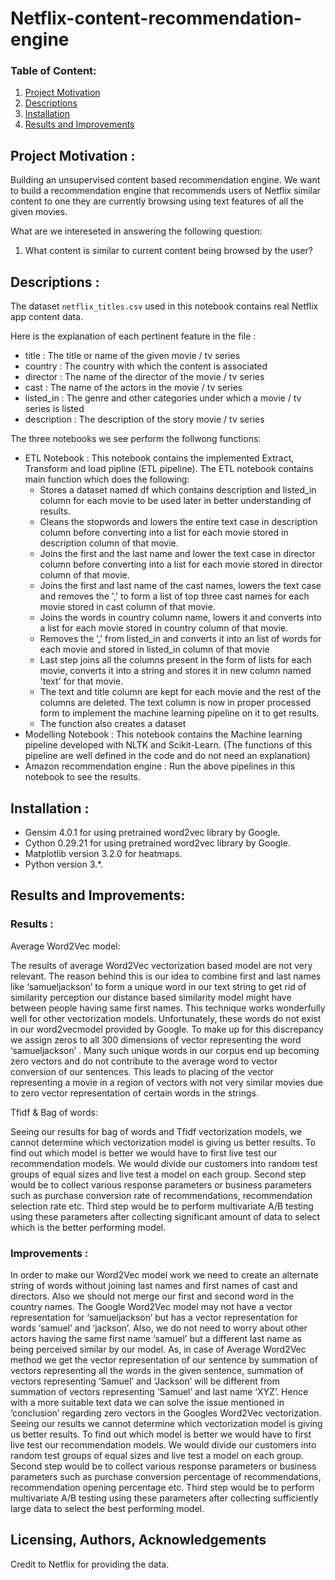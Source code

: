 # Netflix-content-recommendation-engine

### Table of Content:

1. [Project Motivation](#motivation)
2. [Descriptions](#file)
3. [Installation](#installation) 
4. [Results and Improvements](#results)
   
## Project Motivation : <a name="motivation"></a>
Building an unsupervised content based recommendation engine. We want to build a recommendation engine that recommends users of Netflix similar content to one they are currently browsing using text features of all the given movies. 

What are we intereseted in answering the following question:
1. What content is similar to current content being browsed by the user?

## Descriptions : <a name="file"></a>
The dataset `netflix_titles.csv` used in this notebook contains real Netflix app content data.

Here is the explanation of each pertinent feature in the file :
   - title : The title or name of the given movie / tv series
   - country : The country with which the content is associated
   - director : The name of the director of the movie / tv series
   - cast : The name of the actors in the movie / tv series
   - listed_in : The genre and other categories under which a movie / tv series is listed
   - description : The description of the story movie / tv series

The three notebooks we see perform the follwong functions:
 - ETL Notebook : This notebook contains the implemented Extract, Transform and load pipline (ETL pipeline). The ETL notebook contains main function which does the following:
    -  Stores a dataset named df which contains description and listed_in column for each movie to be used later in better understanding of results. 
    -  Cleans the stopwords and lowers the entire text case in description column before converting  into a list for each movie stored in description column of that movie.
    -  Joins the first and the last name and lower the text case in director column before converting into a list for each movie stored in director column of that movie.
    -  Joins the first and last name of the cast names, lowers the text case and removes the ',' to form a list of top three cast names for each movie stored in cast column of that movie.
    -  Joins the words in country column name, lowers it and converts into a list for each movie stored in country column of that movie.
    -  Removes the ',' from listed_in and converts it into an list of words for each movie and stored in listed_in column of that movie
    -  Last step joins all the columns present in the form of lists for each movie, converts it into a string and stores it in new column named 'text' for that movie.
    -  The text and title column are kept for each movie and the rest of the columns are deleted. The text column is now in proper processed form to implement the machine learning pipeline on it to get results.
    -  The function also creates a dataset 
 - Modelling Notebook : This notebook contains the Machine learning pipeline developed with NLTK and Scikit-Learn. (The functions of this pipeline are well defined in the code and do not need an explanation)
 - Amazon recommendation engine : Run the above pipelines in this notebook to see the results.


## Installation : <a name="installation"></a>
  - Gensim 4.0.1 for using pretrained word2vec library by Google.
  - Cython 0.29.21 for using pretrained word2vec library by Google.
  - Matplotlib version 3.2.0 for heatmaps.
  - Python version  3.*.




## Results and Improvements: <a name="results"></a>

### Results : 

Average Word2Vec model:

The results of average Word2Vec vectorization based model are not very relevant. The reason behind this is our idea to combine first and last names like ‘samueljackson’ to form a unique word in our text string to get rid of similarity perception our distance based similarity model might have between people having same first names. This technique works wonderfully well for other vectorization models. Unfortunately, these words do not exist in our word2vecmodel provided by Google. To make up for this discrepancy we assign zeros to all 300 dimensions of vector representing the word ‘samueljackson’ . Many such unique words in our corpus end up becoming zero vectors and do not contribute to the average word to vector conversion of our sentences. This leads to placing of the vector representing a movie in a region of vectors with not very similar movies due to zero vector representation of certain words in the strings.

Tfidf & Bag of words:

Seeing our results for bag of words and Tfidf vectorization models, we cannot determine which vectorization model is giving us better results. To find out which model is better we would have to first live test our recommendation models. We would divide our customers into random test groups of equal sizes and live test a model on each group. Second step would be to collect various response parameters or business parameters such as purchase conversion rate of recommendations, recommendation selection rate etc. Third step would be to perform multivariate A/B testing using these parameters after collecting significant amount of data to select which is the better performing model.

### Improvements :

In order to make our Word2Vec model work we need to create an alternate string of words without joining last names and first names of cast and directors. Also we should not merge our first and second word in the country names. The Google Word2Vec model may not have a vector representation for ‘samueljackson’ but has a vector representation for words ‘samuel’ and ‘jackson’. Also, we do not need to worry about other actors having the same first name ‘samuel’ but a different last name as being perceived similar by our model. As, in case of Average Word2Vec method we get the vector representation of our sentence by summation of vectors representing all the words in the given sentence, summation of vectors representing ‘Samuel’ and ‘Jackson’ will be different from summation of vectors representing ‘Samuel’ and last name ‘XYZ’. Hence with a more suitable text data we can solve the issue mentioned in ‘conclusion’ regarding zero vectors in the Googles Word2Vec vectorization.
Seeing our results we cannot determine which vectorization model is giving us better results. To find out which model is better we would have to first live test our recommendation models. We would divide our customers into random test groups of equal sizes and live test a model on each group. Second step would be to collect various response parameters or business parameters such as purchase conversion percentage of recommendations, recommendation opening percentage etc. Third step would be to perform multivariate A/B testing using these parameters after collecting sufficiently large data to select the best performing model.


## Licensing, Authors, Acknowledgements<a name="licensing"></a>
Credit to Netflix for providing the data.

